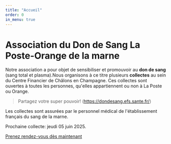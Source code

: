 ```yaml
---
title: "Accueil"
order: 0
in_menu: true
---
```

# Association du Don de Sang La Poste-Orange de la marne

Notre association a pour objet de sensibiliser et promouvoir au **don de sang** (sang total et plasma).Nous organisons à ce titre plusieurs **collectes** au sein du Centre Financier de Châlons en Champagne. Ces collectes sont ouvertes à toutes les personnes, qu'elles appartiennent ou non à La Poste ou Orange.

> Partagez votre super pouvoir! (https://dondesang.efs.sante.fr/)

Les collectes sont assurées par le personnel médical de l'établissement français du sang de la marne.

<div class="encart">
<p>Prochaine collecte: jeudi 05 juin 2025.</p>
<p><a href=https://dondesang.efs.sante.fr/trouver-une-collecte/020.5.LMC670/sang/>Prenez rendez-vous dès maintenant</a></p>
</div> 